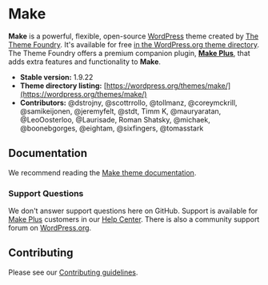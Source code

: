# Make

**Make** is a powerful, flexible, open-source [WordPress](https://wordpress.org) theme created by [The Theme Foundry](https://thethemefoundry.com). It's available for free [in the WordPress.org theme directory](https://wordpress.org/themes/make/). The Theme Foundry offers a premium companion plugin, **[Make Plus](https://thethemefoundry.com/make/)**, that adds extra features and functionality to **Make**.

* **Stable version:** 1.9.22
* **Theme directory listing:** [https://wordpress.org/themes/make/](https://wordpress.org/themes/make/)
* **Contributors:** @dstrojny, @scottrrollo, @tollmanz, @coreymckrill, @samikeijonen, @jeremyfelt, @stdt, Timm K, @mauryaratan, @LeoOosterloo, @Laurisade, Roman Shatsky, @michaek, @boonebgorges, @eightam, @sixfingers, @tomasstark

## Documentation

We recommend reading the [Make theme documentation](https://thethemefoundry.com/make-help/).

### Support Questions

We don't answer support questions here on GitHub. Support is available for [Make Plus](https://thethemefoundry.com/make-buy/) customers in our [Help Center](https://thethemefoundry.com/support/). There is also a community support forum on [WordPress.org](https://wordpress.org/support/theme/make).

## Contributing

Please see our [Contributing guidelines](CONTRIBUTING.md).
